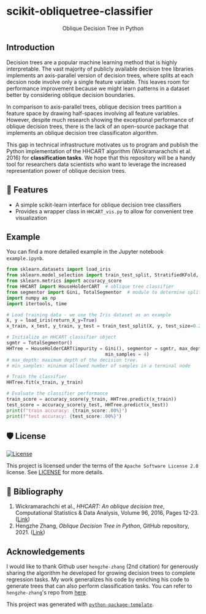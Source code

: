 # scikit-obliquetree-classifier

<div align="center">
Oblique Decision Tree in Python
</div>

## Introduction

Decision trees are a popular machine learning method that is highly interpretable. The vast majority of publicly available decision tree libraries implements an axis-parallel version of decision trees, where splits at each decsion node involve only a single feature variable. This leaves room for performance improvement because we might learn patterns in a dataset better by considering oblique decision boundaries.

In comparison to axis-parallel trees, oblique decision trees partition a feature space by drawing half-spaces involving all feature variables. However, despite much research showing the exceptional performance of oblique decision trees, there is the lack of an open-source package that implements an oblique decision tree classificaton algorithm.

This gap in technical infrastructure motivates us to program and publish the Python implementation of the HHCART algorithm (Wickramarachchi et al. 2016) for __classification tasks__. We hope that this repository will be a handy tool for researchers data scientists who want to leverage the increased representation power of oblique decision trees.

## 🚀 Features
* A simple scikit-learn interface for oblique decision tree classifiers
* Provides a wrapper class in `HHCART_vis.py` to allow for convenient tree visualization

## Example
You can find a more detailed example in the Jupyter notebook `example.ipynb`.
```python
from sklearn.datasets import load_iris
from sklearn.model_selection import train_test_split, StratifiedKFold, GridSearchCV, cross_val_score
from sklearn.metrics import accuracy_score
from HHCART import HouseHolderCART  # oblique tree classifier
from segmentor import Gini, TotalSegmentor  # module to determine splits
import numpy as np
import itertools, time

# Load training data - we use the Iris dataset as an example
X, y = load_iris(return_X_y=True)
x_train, x_test, y_train, y_test = train_test_split(X, y, test_size=0.2, random_state = 1)

# Initialize an HHCART classifier object
sgmtr = TotalSegmentor()
HHTree = HouseHolderCART(impurity = Gini(), segmentor = sgmtr, max_depth = 5, 
                                    min_samples = 4)
# max_depth: maximum depth of the decision tree. 
# min_samples: minimum allowed number of samples in a terminal node

# Train the classifier
HHTree.fit(x_train, y_train)

# Evaluate the classifier performance
train_score = accuracy_score(y_train, HHTree.predict(x_train))
test_score = accuracy_score(y_test, HHTree.predict(x_test))
print(f"train accuracy: {train_score:.00%}")
print(f"test accuracy: {test_score:.00%}")
```

## 🛡 License

[![License](https://img.shields.io/github/license/zhenlingcn/scikit-obliquetree)](https://github.com/zhenlingcn/scikit-obliquetree/blob/master/LICENSE)

This project is licensed under the terms of the `Apache Software License 2.0` license. See [LICENSE](https://github.com/zhenlingcn/scikit-obliquetree/blob/master/LICENSE) for more details.

## 📃 Bibliography
1. Wickramarachchi et al., _HHCART: An oblique decision tree_, Computational Statistics & Data Analysis, Volume 96,
2016, Pages 12-23. ([Link](https://www.sciencedirect.com/science/article/pii/S0167947315002856))
2. Hengzhe Zhang, _Oblique Decision Tree in Python_, GitHub repository, 2021. ([Link](https://github.com/zhenlingcn/scikit-obliquetree))

## Acknowledgements

I would like to thank Github user `hengzhe-zhang` (2nd citation) for generously sharing the algorithm he developed for growing decision trees to complete regression tasks. My work generalizes his code by enriching his code to generate trees that can also perform classification tasks. You can refer to `hengzhe-zhang`'s repo from [here](https://github.com/zhenlingcn/scikit-obliquetree).

This project was generated with [`python-package-template`](https://github.com/TezRomacH/python-package-template).
